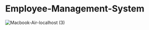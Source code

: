 # Employee-Management-System

![Macbook-Air-localhost (3)](https://github.com/user-attachments/assets/6397f111-56c5-475f-9b58-e6d12a95d874)
